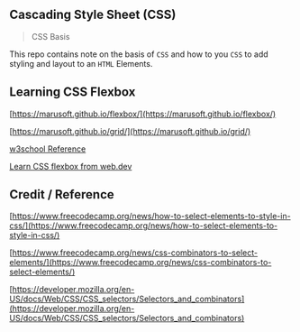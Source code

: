 ## Cascading Style Sheet (CSS)

> CSS Basis

This repo contains note on the basis of `CSS` and how to you `CSS` to add styling and layout to an `HTML` Elements.

## Learning CSS Flexbox

[https://marusoft.github.io/flexbox/](https://marusoft.github.io/flexbox/)

[https://marusoft.github.io/grid/](https://marusoft.github.io/grid/)

[w3school Reference](https://www.w3schools.com/css/css3_flexbox.asp)

[Learn CSS flexbox from web.dev](https://web.dev/learn/css/flexbox/)

Credit / Reference
-------------------

[https://www.freecodecamp.org/news/how-to-select-elements-to-style-in-css/](https://www.freecodecamp.org/news/how-to-select-elements-to-style-in-css/)

[https://www.freecodecamp.org/news/css-combinators-to-select-elements/](https://www.freecodecamp.org/news/css-combinators-to-select-elements/)

[https://developer.mozilla.org/en-US/docs/Web/CSS/CSS_selectors/Selectors_and_combinators](https://developer.mozilla.org/en-US/docs/Web/CSS/CSS_selectors/Selectors_and_combinators)

